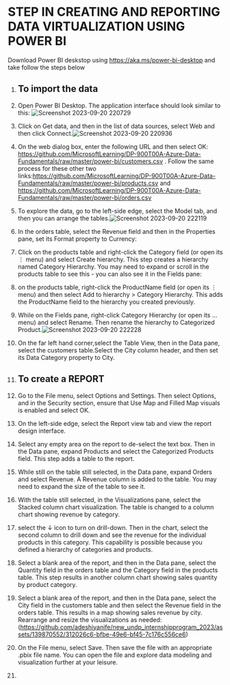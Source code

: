 # STEP IN CREATING AND REPORTING DATA VIRTUALIZATION USING POWER BI

Download Power BI deskstop using https://aka.ms/power-bi-desktop and take follow the steps below
1. ## To import the data
2.  Open Power BI Desktop. The application interface should look similar to this: ![Screenshot 2023-09-20 220729](https://github.com/adeshiyanife/new_undp_internshipprogram_2023/assets/139870552/289f94c5-6976-437e-8ffb-71b89cf87ad4)

3. Click on Get data, and then in the list of data sources, select Web and then click Connect.![Screenshot 2023-09-20 220936](https://github.com/adeshiyanife/new_undp_internshipprogram_2023/assets/139870552/0223fcb4-2ac6-4efe-8507-0c3963481609)

4. On the web dialog box, enter the following URL and then select OK: https://github.com/MicrosoftLearning/DP-900T00A-Azure-Data-Fundamentals/raw/master/power-bi/customers.csv .  Follow the same process for these other two links:https://github.com/MicrosoftLearning/DP-900T00A-Azure-Data-Fundamentals/raw/master/power-bi/products.csv and  https://github.com/MicrosoftLearning/DP-900T00A-Azure-Data-Fundamentals/raw/master/power-bi/orders.csv
5. To explore the data, go to the left-side edge, select the Model tab, and then you can arrange the tables.![Screenshot 2023-09-20 222119](https://github.com/adeshiyanife/new_undp_internshipprogram_2023/assets/139870552/e80978fa-8a62-44e1-a21d-db78dc6ca671)

6. In the orders table, select the Revenue field and then in the Properties pane, set its Format property to Currency:
7. Click on the products table and right-click the Category field (or open its ⋮ menu) and select Create hierarchy. This step creates a hierarchy named Category Hierarchy. You may need to expand or scroll in the products table to see this - you can also see it in the Fields pane:
8. on the products table, right-click the ProductName field (or open its ⋮ menu) and  then select Add to hierarchy > Category Hierarchy. This adds the ProductName field to the hierarchy you created previously.
9. While on the Fields pane, right-click Category Hierarchy (or open its … menu) and select Rename. Then rename the hierarchy to Categorized Product.![Screenshot 2023-09-20 222228](https://github.com/adeshiyanife/new_undp_internshipprogram_2023/assets/139870552/4926fc48-83b0-4356-b97c-77498e8b4776)


10. On the far left hand corner,select the Table View, then in the Data pane, select the customers table.Select the City column header, and then set its Data Category property to City.
11. ## To create a REPORT
12.  Go to the File menu, select Options and Settings. Then select Options, and in the Security section, ensure that Use Map and Filled Map visuals is enabled and select OK.
13. On the left-side edge, select the Report view tab and view the report design interface.
14. Select any empty area on the report to de-select the text box. Then in the Data pane, expand Products and select the Categorized Products field. This step adds a table to the report.
15. While still on the table still selected, in the Data pane, expand Orders and select Revenue. A Revenue column is added to the table. You may need to expand the size of the table to see it.
16. With the table still selected, in the Visualizations pane, select the Stacked column chart visualization. The table is changed to a column chart showing revenue by category.
17. select the ↓ icon to turn on drill-down. Then in the chart, select the second column to drill down and see the revenue for the individual products in this category. This capability is possible because you defined a hierarchy of categories and products.
18. Select a blank area of the report, and then in the Data pane, select the Quantity field in the orders table and the Category field in the products table. This step results in another column chart showing sales quantity by product category.
19. Select a blank area of the report, and then in the Data pane, select the City field in the customers table and then select the Revenue field in the orders table. This results in a map showing sales revenue by city. Rearrange and resize the visualizations as needed:(https://github.com/adeshiyanife/new_undp_internshipprogram_2023/assets/139870552/312026c6-bfbe-49e6-bf45-7c176c556ce6)

20. On the File menu, select Save. Then save the file with an appropriate .pbix file name. You can open the file and explore data modeling and visualization further at your leisure.
18. 
    









 
